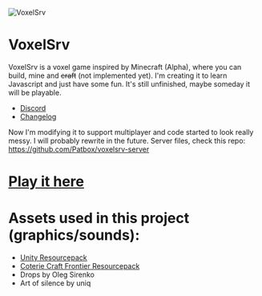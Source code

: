 ![VoxelSrv](https://imgur.com/mqT9FRd.png)
# VoxelSrv
VoxelSrv is a voxel game inspired by Minecraft (Alpha), where you can build, mine and ~~craft~~ (not implemented yet).
I'm creating it to learn Javascript and just have some fun.
It's still unfinished, maybe someday it will be playable.

- [Discord](https://discord.gg/K9PdsDh)
- [Changelog](https://github.com/Patbox/voxelsrv/blob/master/CHANGELOG.md)

Now I'm modifying it to support multiplayer and code started to look really messy. I will probably rewrite in the future.
Server files, check this repo: https://github.com/Patbox/voxelsrv-server

# [Play it here](http://voxelsrv.pb4.eu)

# Assets used in this project (graphics/sounds):
- [Unity Resourcepack](https://github.com/CyanideX/Unity)
- [Coterie Craft Frontier Resourcepack](https://www.curseforge.com/minecraft/texture-packs/coterie-craft-16x)
- Drops by Oleg Sirenko
- Art of silence by uniq
